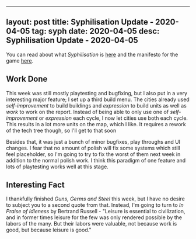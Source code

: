 
---
layout: post
title: Syphilisation Update - 2020-04-05
tag: syph
date: 2020-04-05
desc: Syphilisation Update - 2020-04-05
---


You can read about what *Syphilisation* is [here](/blog/syph/announce) and the manifesto for the game [here](/blog/syph/newManifesto).

## Work Done

This week was still mostly playtesting and bugfixing, but I also put in a very interesting major feature; I set up a third build menu. The cities already used *self-improvement* to build buildings and *expression* to build units as well as *work* to work on the report. Instead of being able to only use one of *self-improvement* or *expression* each cycle, I now let cities use both each cycle. This results in a lot more units on the map, which I like. It requires a rework of the tech tree though, so I'll get to that soon


Besides that, it was just a bunch of minor bugfixes, play throughs and UI changes. I fear that no amount of polish will fix some systems which still feel placeholder, so I'm going to try to fix the worst of them next week in addition to the normal polish work. I think this paradigm of one feature and lots of playtesting works well at this stage.

## Interesting Fact

I thankfully finished *Guns, Germs and Steel* this week, but I have no desire to subject you to a second quote from that. Instead, I'm going to turn to *In Praise of Idleness* by Bertrand Russell - "Leisure is essential to civilization, and in former times leisure for the few was only rendered possible by the labors of the many. But their labors were valuable, not because work is good, but because leisure is good."

